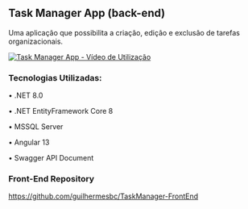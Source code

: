 ## Task Manager App (back-end)

Uma aplicação que possibilita a criação, edição e exclusão de tarefas organizacionais.

[![Task Manager App - Vídeo de Utilização](https://i.imgur.com/2tqbuae.png)](https://www.youtube.com/watch?v=wTOvq8NqKI8)

### Tecnologias Utilizadas:
• .NET 8.0

• .NET EntityFramework Core 8

• MSSQL Server

• Angular 13

• Swagger API Document

### Front-End Repository
https://github.com/guilhermesbc/TaskManager-FrontEnd
